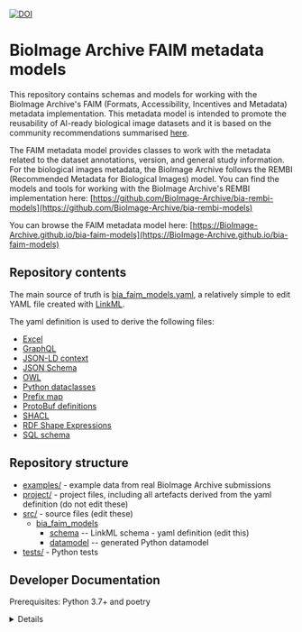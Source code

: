 [![DOI](https://zenodo.org/badge/655723200.svg)](https://zenodo.org/badge/latestdoi/655723200)

# BioImage Archive FAIM metadata models

This repository contains schemas and models for working with the BioImage Archive's FAIM (Formats, Accessibility, Incentives and Metadata) metadata implementation. This metadata model is intended to promote the reusability of AI-ready biological image datasets and it is based on the community recommendations  summarised [here](https://zenodo.org/record/7681687).

The FAIM metadata model provides classes to work with the metadata related to the dataset annotations, version, and general study information. For the biological images metadata, the BioImage Archive follows the REMBI (Recommended Metadata for Biological Images) model. You can find the models and tools for working with the BioImage Archive's REMBI implementation here:
[https://github.com/BioImage-Archive/bia-rembi-models](https://github.com/BioImage-Archive/bia-rembi-models)

You can browse the FAIM metadata model here:
[https://BioImage-Archive.github.io/bia-faim-models](https://BioImage-Archive.github.io/bia-faim-models)

## Repository contents

The main source of truth is [bia_faim_models.yaml](src/bia_faim_models/schema/bia_faim_models.yaml), a relatively simple to edit YAML file created with [LinkML](https://github.com/linkml).

The yaml definition is used to derive the following files:
  - [Excel](project/excel/bia_faim_models.xlsx)
  - [GraphQL](project/graphql/bia_faim_models.graphql)
  - [JSON-LD context](project/jsonld/bia_faim_models.context.jsonld)
  - [JSON Schema](project/jsonschema/bia_faim_models.schema.json)
  - [OWL](project/owl/bia_faim_models.owl.ttl)
  - [Python dataclasses](project/bia_faim_models.py)
  - [Prefix map](project/prefixmap/bia_faim_models.yaml)
  - [ProtoBuf definitions](project/protobuf/bia_faim_models.proto)
  - [SHACL](project/shacl/bia_faim_models.shacl.ttl)
  - [RDF Shape Expressions](project/shex/bia_faim_models.shex)
  - [SQL schema](project/sqlschema/bia_faim_models.sql)

## Repository structure

* [examples/](examples/) - example data from real BioImage Archive submissions
* [project/](project/) - project files, including all artefacts derived from the yaml definition (do not edit these)
* [src/](src/) - source files (edit these)
  * [bia_faim_models](src/bia_faim_models)
    * [schema](src/bia_faim_models/schema) -- LinkML schema - yaml definition
      (edit this)
    * [datamodel](src/bia_faim_models/datamodel) -- generated
      Python datamodel
* [tests/](tests/) - Python tests

## Developer Documentation

Prerequisites: Python 3.7+ and poetry

<details>
Use the `make` command to generate project artefacts:

* `make all`: make everything
* `make deploy`: deploys site
</details>

